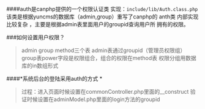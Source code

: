 
####auth是canphp提供的一个权限认证类
实现：`include/lib/Auth.class.php`
该类是根据yuncms的数据库（admin,group）重写了canphp的 anth类
内部实现比较复杂 ，主要是根据admin表里面用户的groupid查询用户所 拥有的权限。

###如何设置用户权限？
>admin  group  method三个表
>admin表通过groupid（管理员权限组）group表power字段是权限组合，组合的权限在method表
>权限分组用数据库的in数组形式


####*系统后台的登陆采用auth的方式 *
>过程：进入页面时候设置在commonController.php里面的__construct
验证时候设置在adminModel.php里面的login方法的groupid